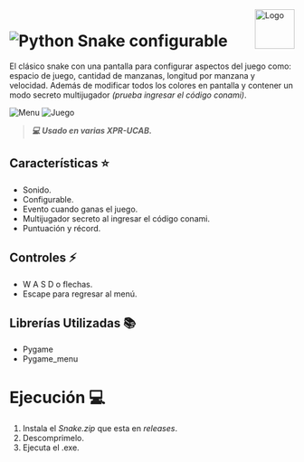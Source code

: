<a>
    <img src="https://github.com/DanielCarrenoMar/Snake-XPR_UCAB/assets/144462396/d30c8055-4d82-4a05-b0f3-5f74c85ffb7f" alt="Logo" title="Logo" align="right" height="70" />
</a>

# ![Python](https://img.shields.io/badge/Python-14354C?style=for-the-badge&logo=python&logoColor=white) Snake configurable
El clásico snake con una pantalla para configurar aspectos del juego como: espacio de juego, cantidad de manzanas, longitud por manzana y velocidad. Además de modificar todos los colores en pantalla
y contener un modo secreto multijugador *(prueba ingresar el código conami)*.

![Menu](https://github.com/DanielCarrenoMar/Snake-XPR_UCAB/assets/144462396/77e014b9-e0da-4ff7-9f2b-fa92bc88c42c)
![Juego](https://github.com/DanielCarrenoMar/Snake-XPR_UCAB/assets/144462396/01a843a8-897f-49f0-986b-fb5c3bc117c8)

>***💻 Usado en varias XPR-UCAB.***
## Características ⭐
- Sonido.
- Configurable.
- Evento cuando ganas el juego.
- Multijugador secreto al ingresar el código conami.
- Puntuación y récord.
## Controles ⚡
- W A S D o flechas.
- Escape para regresar al menú.
## Librerías Utilizadas 📚
- Pygame
- Pygame_menu
# Ejecución 💻
1. Instala el *Snake.zip* que esta en *releases*.
2. Descomprimelo.
3. Ejecuta el .exe.
